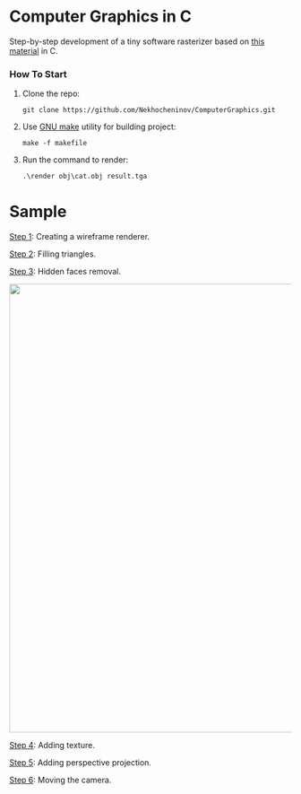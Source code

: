 # Computer Graphics in C

Step-by-step development of a tiny software rasterizer based on [this material](https://github.com/ssloy/tinyrenderer/wiki/Lesson-0:-getting-started) in C.

### How To Start

1. Clone the repo:
    ```
    git clone https://github.com/Nekhocheninov/ComputerGraphics.git
    ```
2. Use [GNU make](https://gnuwin32.sourceforge.net/packages/make.htm) utility for building project:
    ```
    make -f makefile
    ```
3. Run the command to render:
    ```
    .\render obj\cat.obj result.tga
    ```
# Sample

[Step 1](https://github.com/Nekhocheninov/ComputerGraphics/tree/wireframe-rendering): Creating a wireframe renderer.

[Step 2](https://github.com/Nekhocheninov/ComputerGraphics/tree/triangle): Filling triangles.

[Step 3](https://github.com/Nekhocheninov/ComputerGraphics/tree/z-buffer): Hidden faces removal.

<img src="https://github.com/Nekhocheninov/ComputerGraphics/blob/z-buffer/img_1.png" width="800">

[Step 4](https://github.com/Nekhocheninov/ComputerGraphics/tree/texture): Adding texture.

[Step 5](https://github.com/Nekhocheninov/ComputerGraphics/tree/perspective-projection): Adding perspective projection.

[Step 6](https://github.com/Nekhocheninov/ComputerGraphics/tree/мoving-the-camera): Moving the camera.
